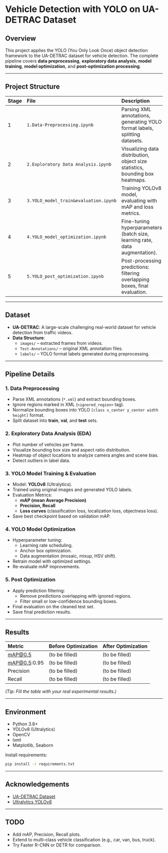 # Vehicle Detection with YOLO on UA-DETRAC Dataset

## Overview
This project applies the YOLO (You Only Look Once) object detection framework to the UA-DETRAC dataset for vehicle detection. The complete pipeline covers **data preprocessing**, **exploratory data analysis**, **model training**, **model optimization**, and **post-optimization processing**.

---

## Project Structure

| Stage | File | Description |
| :---- | :--- | :---------- |
| 1 | `1.Data-Preprocessing.ipynb` | Parsing XML annotations, generating YOLO format labels, splitting datasets. |
| 2 | `2.Exploratory Data Analysis.ipynb` | Visualizing data distribution, object size statistics, bounding box heatmaps. |
| 3 | `3.YOLO_model_train&evaluation.ipynb` | Training YOLOv8 model, evaluating with mAP and loss metrics. |
| 4 | `4.YOLO_model_optimization.ipynb` | Fine-tuning hyperparameters (batch size, learning rate, data augmentation). |
| 5 | `5.YOLO_post_optimization.ipynb` | Post-processing predictions: filtering overlapping boxes, final evaluation. |

---

## Dataset

- **UA-DETRAC**: A large-scale challenging real-world dataset for vehicle detection from traffic videos.
- **Data Structure**:
  - `images/` – extracted frames from videos.
  - `Test-Annotations/` – original XML annotation files.
  - `labels/` – YOLO format labels generated during preprocessing.

---

## Pipeline Details

### 1. Data Preprocessing
- Parse XML annotations (`*.xml`) and extract bounding boxes.
- Ignore regions marked in XML (`<ignored_region>` tag).
- Normalize bounding boxes into YOLO `[class x_center y_center width height]` format.
- Split dataset into **train**, **val**, and **test** sets.

### 2. Exploratory Data Analysis (EDA)
- Plot number of vehicles per frame.
- Visualize bounding box size and aspect ratio distribution.
- Heatmap of object locations to analyze camera angles and scene bias.
- Detect outliers in label data.

### 3. YOLO Model Training & Evaluation
- Model: **YOLOv8** (Ultralytics).
- Trained using original images and generated YOLO labels.
- Evaluation Metrics:
  - **mAP (mean Average Precision)**
  - **Precision, Recall**
  - **Loss curves** (classification loss, localization loss, objectness loss).
- Save best checkpoint based on validation mAP.

### 4. YOLO Model Optimization
- Hyperparameter tuning:
  - Learning rate scheduling.
  - Anchor box optimization.
  - Data augmentation (mosaic, mixup, HSV shift).
- Retrain model with optimized settings.
- Re-evaluate mAP improvements.

### 5. Post Optimization
- Apply prediction filtering:
  - Remove predictions overlapping with ignored regions.
  - Filter small or low-confidence bounding boxes.
- Final evaluation on the cleaned test set.
- Save final prediction results.

---

## Results

| Metric | Before Optimization | After Optimization |
| :----- | :------------------- | :----------------- |
| mAP@0.5 | (to be filled) | (to be filled) |
| mAP@0.5:0.95 | (to be filled) | (to be filled) |
| Precision | (to be filled) | (to be filled) |
| Recall | (to be filled) | (to be filled) |

_(Tip: Fill the table with your real experimental results.)_

---

## Environment

- Python 3.8+
- YOLOv8 (Ultralytics)
- OpenCV
- lxml
- Matplotlib, Seaborn

Install requirements:
```bash
pip install -r requirements.txt
```

---

## Acknowledgements
- [UA-DETRAC Dataset](https://detrac-db.rit.albany.edu/)
- [Ultralytics YOLOv8](https://github.com/ultralytics/ultralytics)

---

## TODO
- Add mAP, Precision, Recall plots.
- Extend to multi-class vehicle classification (e.g., car, van, bus, truck).
- Try Faster R-CNN or DETR for comparison.
